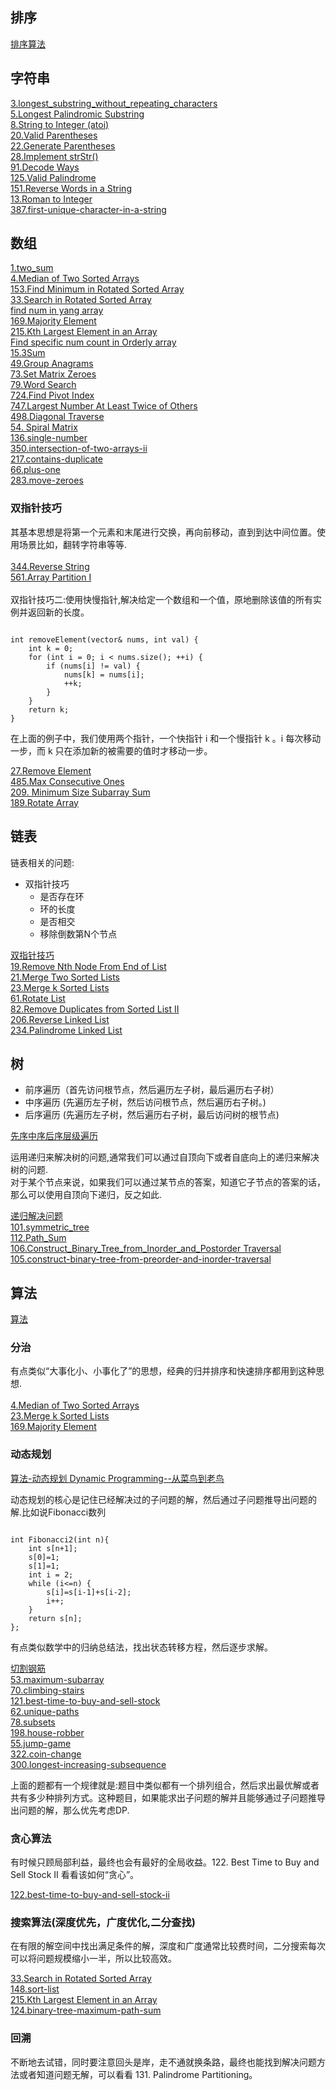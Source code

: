 
## 排序

[排序算法](./C%2B%2B/sort/main.cpp)

## 字符串

[3.longest_substring_without_repeating_characters](./C%2B%2B/string/3.longest_substring_without_repeating_characters.cpp)<br>
[5.Longest Palindromic Substring](./C%2B%2B/string/5.Longest_Palindromic_Substring.cpp)<br>
[8.String to Integer (atoi)](./C%2B%2B/string/8.String_to_Integer.cpp)<br>
[20.Valid Parentheses](./C%2B%2B/string/20.Valid_Parentheses.cpp)<br>
[22.Generate Parentheses](./C%2B%2B/string/22.Generate_parentheses.cpp)<br>
[28.Implement strStr()](./C%2B%2B/string/28.Implement_strStr.cpp)<br>
[91.Decode Ways](./C%2B%2B/string/91.Decode_Ways.cpp)<br>
[125.Valid Palindrome](./C%2B%2B/string/125.Valid_Palindrome.cpp)<br>
[151.Reverse Words in a String](./C%2B%2B/string/151.Reverse_Words_in_a_String.cpp)<br>
[13.Roman to Integer](./C%2B%2B/string/13.Roman_to_Integer.cpp)<br>
[387.first-unique-character-in-a-string](./C%2B%2B/string/387.first-unique-character-in-a-string.cpp)
## 数组

[1.two_sum](./C%2B%2B/array/1.two_sum.cpp)<br>
[4.Median of Two Sorted Arrays](./C%2B%2B/array/4.Median_of_Two_Sorted_Arrays.cpp)<br>
[153.Find Minimum in Rotated Sorted Array](./C%2B%2B/array/153.Find_Minimum_in_Rotated_Sorted_Array.cpp)<br>
[33.Search in Rotated Sorted Array](./C%2B%2B/array/33.Search_in_Rotated_Sorted_Array.cpp)<br>
[find num in yang array](./C%2B%2B/array/find_num_in_yang_array.cpp)<br>
[169.Majority Element](./C%2B%2B/array/169.Majority_Element.cpp)<br>
[215.Kth Largest Element in an Array](./C%2B%2B/array/215.Kth_Largest_Element_in_an_Array.cpp)<br>
[Find specific num count in Orderly array](./C%2B%2B/array/Find_specific_num_count_in_Orderly_array.cpp)<br>
[15.3Sum](./C%2B%2B/array/15.3Sum.cpp)<br>
[49.Group Anagrams](./C%2B%2B/array/49.Group_Anagrams.cpp)<br>
[73.Set Matrix Zeroes](./C%2B%2B/array/73.Set_Matrix_Zeroes.cpp)<br>
[79.Word Search](./C%2B%2B/array/79.Word_Search.cpp)<br>
[724.Find Pivot Index](./C%2B%2B/array/724.Find_Pivot_Index.cpp)<br>
[747.Largest Number At Least Twice of Others](./C%2B%2B/array/747.Largest_Number_At_Least_Twice_of_Others.cpp)<br>
[498.Diagonal Traverse](./C%2B%2B/array/498.Diagonal_Traverse.cpp)<br>
[54. Spiral Matrix](./C%2B%2B/array/54.Spiral_Matrix.cpp)<br>
[136.single-number](./C%2B%2B/array/136.single-number.cpp)<br>
[350.intersection-of-two-arrays-ii](./C%2B%2B/array/350.intersection-of-two-arrays-ii.cpp)<br>
[217.contains-duplicate](./C%2B%2B/array/217.contains-duplicate.cpp)<br>
[66.plus-one](./C%2B%2B/array/66.plus-one.cpp)<br>
[283.move-zeroes](./C%2B%2B/array/283.move-zeroes.cpp)

### 双指针技巧
其基本思想是将第一个元素和末尾进行交换，再向前移动，直到到达中间位置。使用场景比如，翻转字符串等等.<br><br>
[344.Reverse String](./C%2B%2B/array/344.Reverse_String.cpp)<br>
[561.Array Partition I](./C%2B%2B/array/561.Array_Partition_I.cpp)<br><br>
双指针技巧二:使用快慢指针,解决给定一个数组和一个值，原地删除该值的所有实例并返回新的长度。
<pre><code>
int removeElement(vector<int>& nums, int val) {
    int k = 0;
    for (int i = 0; i < nums.size(); ++i) {
        if (nums[i] != val) {
            nums[k] = nums[i];
            ++k;
        }
    }
    return k;
}
</code></pre>
在上面的例子中，我们使用两个指针，一个快指针 i 和一个慢指针 k 。i 每次移动一步，而 k 只在添加新的被需要的值时才移动一步。

[27.Remove Element](./C%2B%2B/array/27.Remove_Element.cpp)<br>
[485.Max Consecutive Ones](./C%2B%2B/array/485.Max_Consecutive_Ones.cpp)<br>
[209. Minimum Size Subarray Sum](./C%2B%2B/array/209.Minimum_Size_Subarray_Sum.cpp)<br>
[189.Rotate Array](./C%2B%2B/array/189.Rotate_Array.cpp)

## 链表
链表相关的问题:

* 双指针技巧
	* 是否存在环
	* 环的长度
	* 是否相交
	* 移除倒数第N个节点

[双指针技巧](./C%2B%2B/list/list_double_pointer.cpp)<br>
[19.Remove Nth Node From End of List](./C%2B%2B/list/19.Remove_Nth_Node_From_End_of_List.cpp)<br>
[21.Merge Two Sorted Lists](./C%2B%2B/list/21.Merge_Two_Sorted_Lists.cpp)<br>
[23.Merge k Sorted Lists](./C%2B%2B/list/23.Merge_k_Sorted_Lists.cpp)<br>
[61.Rotate List](./C%2B%2B/list/61.Rotate_List.cpp)<br>
[82.Remove Duplicates from Sorted List II](./C%2B%2B/list/82.Remove_Duplicates_from_Sorted_List_II.cpp)<br>
[206.Reverse Linked List](./C%2B%2B/list/206.Reverse_Linked_List.cpp)<br>
[234.Palindrome Linked List](./C%2B%2B/list/234.Palindrome_Linked_List.cpp)<br>
## 树
* 前序遍历（首先访问根节点，然后遍历左子树，最后遍历右子树）
* 中序遍历 (先遍历左子树，然后访问根节点，然后遍历右子树。)
* 后序遍历 (先遍历左子树，然后遍历右子树，最后访问树的根节点)


[先序中序后序层级遍历](./C%2B%2B/tree/orderTraversal.cpp)

运用递归来解决树的问题,通常我们可以通过自顶向下或者自底向上的递归来解决树的问题.<br>
对于某个节点来说，如果我们可以通过某节点的答案，知道它子节点的答案的话，那么可以使用自顶向下递归，反之如此.

[递归解决问题](./C%2B%2B/tree/maximum_depth_of_binary_tree.cpp)<br>
[101.symmetric_tree](./C%2B%2B/tree/101.symmetric_tree.cpp)<br>
[112.Path_Sum](./C%2B%2B/tree/112.Path_Sum.cpp)<br>
[106.Construct_Binary_Tree_from_Inorder_and_Postorder Traversal](./C%2B%2B/tree/106.Construct_Binary_Tree_from_Inorder_and_Postorder_Traversal.cpp)<br>
[105.construct-binary-tree-from-preorder-and-inorder-traversal](./C%2B%2B/tree/105.construct-binary-tree-from-preorder-and-inorder-traversal.cpp)

## 算法

[算法](./C%2B%2B/algorithm)

### 分治

有点类似“大事化小、小事化了”的思想，经典的归并排序和快速排序都用到这种思想.<br><br>
[4.Median of Two Sorted Arrays](./C%2B%2B/array/4.Median_of_Two_Sorted_Arrays.cpp)<br>
[23.Merge k Sorted Lists](./C%2B%2B/list/23.Merge_k_Sorted_Lists.cpp)<br>
[169.Majority Element](./C%2B%2B/array/169.Majority_Element.cpp)<br>


### 动态规划

[算法-动态规划 Dynamic Programming--从菜鸟到老鸟](https://blog.csdn.net/u013309870/article/details/75193592)<br>

动态规划的核心是记住已经解决过的子问题的解，然后通过子问题推导出问题的解.比如说Fibonacci数列

<pre><code>
int Fibonacci2(int n){
    int s[n+1];
    s[0]=1;
    s[1]=1;
    int i = 2;
    while (i<=n) {
        s[i]=s[i-1]+s[i-2];
        i++;
    }
    return s[n];
};
</code></pre>

有点类似数学中的归纳总结法，找出状态转移方程，然后逐步求解。 

[切割钢筋](./C%2B%2B/dp/cut-Rebar.cpp)<br>
[53.maximum-subarray](./C%2B%2B/dp/53.maximum-subarray.cpp)<br>
[70.climbing-stairs](./C%2B%2B/dp/70.climbing-stairs.cpp)<br>
[121.best-time-to-buy-and-sell-stock](./C%2B%2B/dp/121.best-time-to-buy-and-sell-stock.cpp)<br>
[62.unique-paths](./C%2B%2B/dp/62.unique-paths.cpp)<br>
[78.subsets](./C%2B%2B/dp/78.subsets.cpp)<br>
[198.house-robber](./C%2B%2B/dp/198.house-robber.cpp)<br>
[55.jump-game](./C%2B%2B/dp/55.jump-game.cpp)<br>
[322.coin-change](./C%2B%2B/dp/322.coin-change.cpp)<br>
[300.longest-increasing-subsequence](./C%2B%2B/dp/300.longest-increasing-subsequence.cpp)

上面的题都有一个规律就是:题目中类似都有一个排列组合，然后求出最优解或者共有多少种排列方式。这种题目，如果能求出子问题的解并且能够通过子问题推导出问题的解，那么优先考虑DP.

### 贪心算法

有时候只顾局部利益，最终也会有最好的全局收益。122. Best Time to Buy and Sell Stock II 看看该如何“贪心”。

[122.best-time-to-buy-and-sell-stock-ii](./C%2B%2B/dp/122.best-time-to-buy-and-sell-stock-ii.cpp)<br>

### 搜索算法(深度优先，广度优化,二分查找)

在有限的解空间中找出满足条件的解，深度和广度通常比较费时间，二分搜索每次可以将问题规模缩小一半，所以比较高效。

[33.Search in Rotated Sorted Array](./C%2B%2B/array/33.Search_in_Rotated_Sorted_Array.cpp)<br>
[148.sort-list](./C%2B%2B/search/148.sort-list.cpp)<br>
[215.Kth Largest Element in an Array](./C%2B%2B/array/215.Kth_Largest_Element_in_an_Array.cpp)<br>
[124.binary-tree-maximum-path-sum](./C%2B%2B/search/124.binary-tree-maximum-path-sum.cpp)


### 回溯

不断地去试错，同时要注意回头是岸，走不通就换条路，最终也能找到解决问题方法或者知道问题无解，可以看看 131. Palindrome Partitioning。
